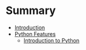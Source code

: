 # Summary

* [Introduction](README.md)
* [Python Features](chapter1.md)
  * [Introduction to Python](chapter1/introduction-to-python.md)


